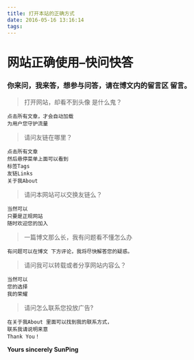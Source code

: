 ```yaml
---
title: 打开本站的正确方式
date: 2016-05-16 13:16:14
tags: 
---
```


# 网站正确使用–快问快答

### 你来问，我来答，想参与问答，请在博文内的留言区 留言。

<!--more-->

> 打开网站，却看不到头像 是什么鬼？

```
点击所有文章，才会自动加载
为用户您守护流量

```

> 请问友链在哪里？

```
点击所有文章
然后悬停菜单上面可以看到
标签Tags
友链Links
关于我About

```

> 请问本网站可以交换友链么？

```
当然可以
只要是正规网站
随时欢迎您的加入

```

> 一篇博文那么长，我有问题看不懂怎么办

```
有问题可以在博文 下方评论，我将尽快解答您的疑惑。

```

> 请问我可以转载或者分享网站内容么？

```
当然可以
您的选择
我的荣耀

```

> 请问怎么联系您投放广告?

```
在关于我About 里面可以找到我的联系方式，
联系我请说明来意
Thank You！

```

**Yours sincerely SunPing**